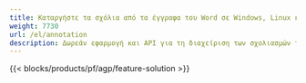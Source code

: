 ```yaml
---
title: Καταργήστε τα σχόλια από τα έγγραφα του Word σε Windows, Linux και macOS 
weight: 7730
url: /el/annotation
description: Δωρεάν εφαρμογή και API για τη διαχείριση των σχολιασμών των αρχείων DOC, DOCX, DOCM, DOTM, RTF, DOT και ODT
---
```


{{< blocks/products/pf/agp/feature-solution >}} 

